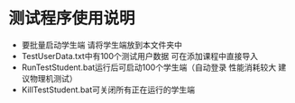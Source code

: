 # 测试程序使用说明
- 要批量启动学生端 请将学生端放到本文件夹中
- TestUserData.txt中有100个测试用户数据 可在添加课程中直接导入
- RunTestStudent.bat运行后可启动100个学生端（自动登录 性能消耗较大 建议物理机测试）
- KillTestStudent.bat可关闭所有正在运行的学生端
